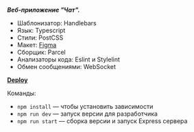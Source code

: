 ***Веб-приложение "Чат".***
 - Шаблонизатор: Handlebars
 - Язык: Typescript
 - Стили: PostCSS
 - Макет: [Figma](https://www.figma.com/file/jF5fFFzgGOxQeB4CmKWTiE/Chat_external_link?type=design&node-id=0%3A1&t=hfjoJ2DkvLkAWvLC-1)
 - Сборщик: Parcel
 - Анализаторы кода: Eslint и Stylelint
 - Обмен сообщениями: WebSocket

[**Deploy**](https://unrivaled-kulfi-ba83f2.netlify.app/)

Команды:
- `npm install` — чтобы установить зависимости
- `npm run dev` — запуск версии для разработчика
- `npm run start` — сборка версии и запуск Express сервера

